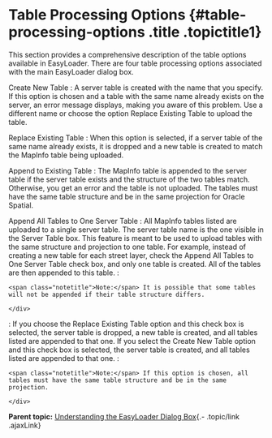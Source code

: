 Table Processing Options {#table-processing-options .title .topictitle1}
========================

<div class="body conbody">

This section provides a comprehensive description of the table options available in EasyLoader. There are four table processing options associated with the main <span class="keyword wintitle">EasyLoader</span> dialog box.

<span class="ph uicontrol">Create New Table</span>
:   A server table is created with the name that you specify. If this option is chosen and a table with the same name already exists on the server, an error message displays, making you aware of this problem. Use a different name or choose the option <span class="ph uicontrol">Replace Existing Table to upload</span> the table.

<span class="ph uicontrol">Replace Existing Table</span>
:   When this option is selected, if a server table of the same name already exists, it is dropped and a new table is created to match the MapInfo table being uploaded.

<span class="ph uicontrol">Append to Existing Table</span>
:   The MapInfo table is appended to the server table if the server table exists and the structure of the two tables match. Otherwise, you get an error and the table is not uploaded. The tables must have the same table structure and be in the same projection for Oracle Spatial.

<span class="ph uicontrol">Append All Tables to One Server Table</span>
:   All MapInfo tables listed are uploaded to a single server table. The server table name is the one visible in the <span class="ph uicontrol">Server Table</span> box. This feature is meant to be used to upload tables with the same structure and projection to one table. For example, instead of creating a new table for each street layer, check the <span class="ph uicontrol">Append All Tables to One Server Table</span> check box, and only one table is created. All of the tables are then appended to this table.
:   <div class="note note">

    <span class="notetitle">Note:</span> It is possible that some tables will not be appended if their table structure differs.

    </div>

:   If you choose the <span class="ph uicontrol">Replace Existing Table</span> option and this check box is selected, the server table is dropped, a new table is created, and all tables listed are appended to that one. If you select the <span class="ph uicontrol">Create New Table</span> option and this check box is selected, the server table is created, and all tables listed are appended to that one.
:   <div class="note note">

    <span class="notetitle">Note:</span> If this option is chosen, all tables must have the same table structure and be in the same projection.

    </div>

</div>

<div class="related-links" functx="http://www.functx.com">

<div class="related-links-title">

</div>

<div class="familylinks">

<div class="parentlink">

**Parent topic:** [Understanding the EasyLoader Dialog Box](contents/../contents/understandingeasyloaderdialog.html){.- .topic/link .ajaxLink}

</div>

</div>

</div>
